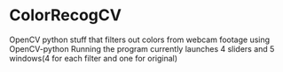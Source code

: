 # ColorRecogCV
OpenCV python stuff that filters out colors from webcam footage using OpenCV-python
Running the program currently launches 4 sliders and 5 windows(4 for each filter and one for original)
